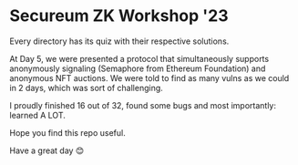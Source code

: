 # Secureum ZK Workshop '23

Every directory has its quiz with their respective solutions.

At Day 5, we were presented a protocol that simultaneously supports anonymously signaling (Semaphore from Ethereum Foundation) and anonymous NFT auctions. We were told to find as many vulns as we could in 2 days, which was sort of challenging.

I proudly finished 16 out of 32, found some bugs and most importantly: learned A LOT.

Hope you find this repo useful.

Have a great day 😊


